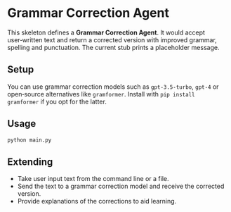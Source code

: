# Grammar Correction Agent

This skeleton defines a **Grammar Correction Agent**.  It would accept user‑written text and return a corrected version with improved grammar, spelling and punctuation.  The current stub prints a placeholder message.

## Setup

You can use grammar correction models such as `gpt‑3.5‑turbo`, `gpt‑4` or open‑source alternatives like `gramformer`.  Install with `pip install gramformer` if you opt for the latter.

## Usage

```bash
python main.py
```

## Extending

- Take user input text from the command line or a file.
- Send the text to a grammar correction model and receive the corrected version.
- Provide explanations of the corrections to aid learning.